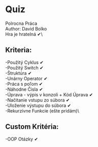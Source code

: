 # Quiz
Polrocna Práca\
Author: David Bolko\
Hra je hratelná ✔\

## Kriteria:
-Použitý Cyklus ✔\
-Použitý Switch ✔\
-Štruktúra ✔\
-Unárny Operator ✔\
-Práca s poľom ✔\
-Náhodne Čisla ✔\
-Úprava - výpis v konzoli + Kód Úprava ✔\
-Načitanie vstupu zo súbora ✔\
-Uloženie výstupu do súbora ✔\
-Rekurzívne Funkcie (ešte pridám)\

## Custom Kritéria:
-OOP Otázky ✔

